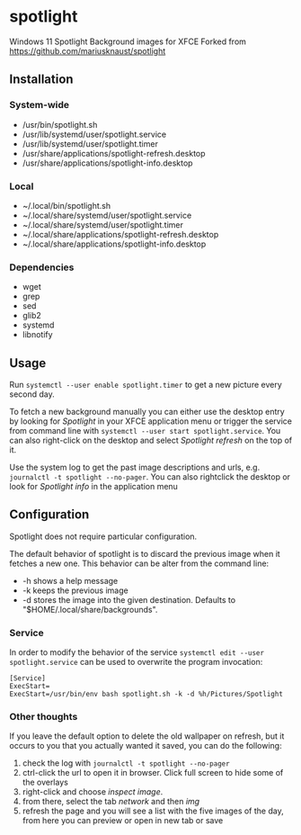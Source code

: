 # spotlight
Windows 11 Spotlight Background images for XFCE
Forked from https://github.com/mariusknaust/spotlight

## Installation
### System-wide
* /usr/bin/spotlight.sh
* /usr/lib/systemd/user/spotlight.service
* /usr/lib/systemd/user/spotlight.timer
* /usr/share/applications/spotlight-refresh.desktop
* /usr/share/applications/spotlight-info.desktop
### Local
* ~/.local/bin/spotlight.sh
* ~/.local/share/systemd/user/spotlight.service
* ~/.local/share/systemd/user/spotlight.timer
* ~/.local/share/applications/spotlight-refresh.desktop
* ~/.local/share/applications/spotlight-info.desktop
### Dependencies
* wget
* grep
* sed
* glib2
* systemd
* libnotify

## Usage
Run `systemctl --user enable spotlight.timer` to get a new picture every second day.

To fetch a new background manually you can either use the desktop entry by looking for _Spotlight_ in your XFCE application menu or trigger the service from command line with `systemctl --user start spotlight.service`. You can also right-click on the desktop and select _Spotlight refresh_ on the top of it.

Use the system log to get the past image descriptions and urls, e.g. `journalctl -t spotlight --no-pager`.
You can also rightclick the desktop or look for _Spotlight info_ in the application menu

## Configuration

Spotlight does not require particular configuration.

The default behavior of spotlight is to discard the previous image when it fetches a new one. This behavior can be alter from the command line:

 * -h shows a help message
 * -k keeps the previous image
 * -d stores the image into the given destination. Defaults to "$HOME/.local/share/backgrounds".

### Service

In order to modify the behavior of the service `systemctl edit --user spotlight.service` can be used to overwrite the program invocation:

```
[Service]
ExecStart=
ExecStart=/usr/bin/env bash spotlight.sh -k -d %h/Pictures/Spotlight
```

### Other thoughts

If you leave the default option to delete the old wallpaper on refresh, but it occurs to you that you actually wanted it saved, you can do the following:
1) check the log with `journalctl -t spotlight --no-pager`
2) ctrl-click the url to open it in browser. Click full screen to hide some of the overlays
3) right-click and choose *inspect image*.
4) from there, select the tab *network* and then *img*
5) refresh the page and you will see a list with the five images of the day, from here you can preview or open in new tab or save



